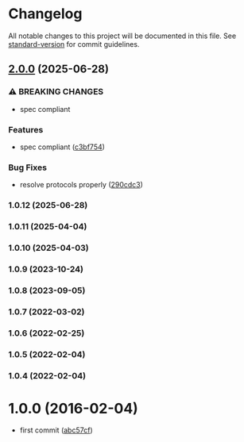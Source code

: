 # Changelog

All notable changes to this project will be documented in this file. See [standard-version](https://github.com/conventional-changelog/standard-version) for commit guidelines.

## [2.0.0](https://github.com/kikobeats/parse-uri/compare/v1.0.12...v2.0.0) (2025-06-28)


### ⚠ BREAKING CHANGES

* spec compliant

### Features

* spec compliant ([c3bf754](https://github.com/kikobeats/parse-uri/commit/c3bf754f1438c759f2e4c4fc7a944b0695b6e1ff))


### Bug Fixes

* resolve protocols properly ([290cdc3](https://github.com/kikobeats/parse-uri/commit/290cdc39c1c1224801663a82d5cab06aecafb1b7))

### 1.0.12 (2025-06-28)

### 1.0.11 (2025-04-04)

### 1.0.10 (2025-04-03)

### 1.0.9 (2023-10-24)

### 1.0.8 (2023-09-05)

### 1.0.7 (2022-03-02)

### 1.0.6 (2022-02-25)

### 1.0.5 (2022-02-04)

### 1.0.4 (2022-02-04)

<a name="1.0.0"></a>
# 1.0.0 (2016-02-04)


* first commit ([abc57cf](https://github.com/kikobeats/parse-uri/commit/abc57cf))
